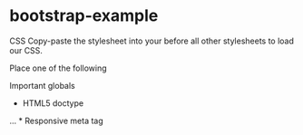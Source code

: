 # bootstrap-example
CSS
Copy-paste the stylesheet <link> into your <head> before all other stylesheets to load our CSS.
<link href="https://cdn.jsdelivr.net/npm/bootstrap@5.1.3/dist/css/bootstrap.min.css" rel="stylesheet" integrity="sha384-1BmE4kWBq78iYhFldvKuhfTAU6auU8tT94WrHftjDbrCEXSU1oBoqyl2QvZ6jIW3" crossorigin="anonymous">

Place one of the following <script>s near the end of your pages, right before the closing </body> tag, to enable them.
<!--JavaScript Bundle with Popper-->
<script src="https://cdn.jsdelivr.net/npm/bootstrap@5.1.3/dist/js/bootstrap.bundle.min.js" integrity="sha384-ka7Sk0Gln4gmtz2MlQnikT1wXgYsOg+OMhuP+IlRH9sENBO0LRn5q+8nbTov4+1p" crossorigin="anonymous"></script>

Important globals
* HTML5 doctype
<!doctype html>
<html lang="en">
  ...
</html>
* Responsive meta tag
<meta name="viewport" content="width=device-width, initial-scale=1">
